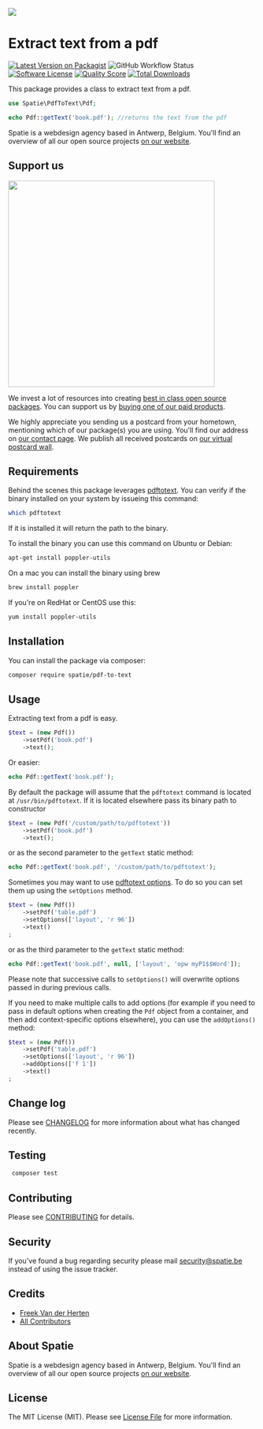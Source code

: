 
[<img src="https://github-ads.s3.eu-central-1.amazonaws.com/support-ukraine.svg?t=1" />](https://supportukrainenow.org)

# Extract text from a pdf

[![Latest Version on Packagist](https://img.shields.io/packagist/v/spatie/pdf-to-text.svg?style=flat-square)](https://packagist.org/packages/spatie/pdf-to-text)
![GitHub Workflow Status](https://img.shields.io/github/workflow/status/spatie/pdf-to-text/run-tests?label=tests)
[![Software License](https://img.shields.io/badge/license-MIT-brightgreen.svg?style=flat-square)](LICENSE.md)
[![Quality Score](https://img.shields.io/scrutinizer/g/spatie/pdf-to-text.svg?style=flat-square)](https://scrutinizer-ci.com/g/spatie/pdf-to-text)
[![Total Downloads](https://img.shields.io/packagist/dt/spatie/pdf-to-text.svg?style=flat-square)](https://packagist.org/packages/spatie/pdf-to-text)

This package provides a class to extract text from a pdf.

```php
use Spatie\PdfToText\Pdf;

echo Pdf::getText('book.pdf'); //returns the text from the pdf
```

Spatie is a webdesign agency based in Antwerp, Belgium. You'll find an overview of all our open source projects [on our website](https://spatie.be/opensource).

## Support us

[<img src="https://github-ads.s3.eu-central-1.amazonaws.com/pdf-to-text.jpg?t=1" width="419px" />](https://spatie.be/github-ad-click/pdf-to-text)

We invest a lot of resources into creating [best in class open source packages](https://spatie.be/open-source). You can support us by [buying one of our paid products](https://spatie.be/open-source/support-us).

We highly appreciate you sending us a postcard from your hometown, mentioning which of our package(s) you are using. You'll find our address on [our contact page](https://spatie.be/about-us). We publish all received postcards on [our virtual postcard wall](https://spatie.be/open-source/postcards).

## Requirements

Behind the scenes this package leverages [pdftotext](https://en.wikipedia.org/wiki/Pdftotext). You can verify if the binary installed on your system by issueing this command:

```bash
which pdftotext
```

If it is installed it will return the path to the binary.

To install the binary you can use this command on Ubuntu or Debian:

```bash
apt-get install poppler-utils
```

On a mac you can install the binary using brew

```bash
brew install poppler
```

If you're on RedHat or CentOS use this:

```bash
yum install poppler-utils
```

## Installation

You can install the package via composer:

```bash
composer require spatie/pdf-to-text
```

## Usage

Extracting text from a pdf is easy.

```php
$text = (new Pdf())
    ->setPdf('book.pdf')
    ->text();
```

Or easier:

```php
echo Pdf::getText('book.pdf');
```

By default the package will assume that the `pdftotext` command is located at `/usr/bin/pdftotext`.
If it is located elsewhere pass its binary path to constructor

```php
$text = (new Pdf('/custom/path/to/pdftotext'))
    ->setPdf('book.pdf')
    ->text();
```

or as the second parameter to the `getText` static method:

```php
echo Pdf::getText('book.pdf', '/custom/path/to/pdftotext');
```

Sometimes you may want to use [pdftotext options](https://linux.die.net/man/1/pdftotext). To do so you can set them up using the `setOptions` method.

```php
$text = (new Pdf())
    ->setPdf('table.pdf')
    ->setOptions(['layout', 'r 96'])
    ->text()
;
```

or as the third parameter to the `getText` static method:

```php
echo Pdf::getText('book.pdf', null, ['layout', 'opw myP1$$Word']);
```

Please note that successive calls to `setOptions()` will overwrite options passed in during previous calls. 

If you need to make multiple calls to add options (for example if you need to pass in default options when creating 
the `Pdf` object from a container, and then add context-specific options elsewhere), you can use the `addOptions()` method:
 
 ```php
 $text = (new Pdf())
     ->setPdf('table.pdf')
     ->setOptions(['layout', 'r 96'])
     ->addOptions(['f 1'])
     ->text()
 ;
 ```

## Change log

Please see [CHANGELOG](CHANGELOG.md) for more information about what has changed recently.

## Testing

```bash
 composer test
```

## Contributing

Please see [CONTRIBUTING](CONTRIBUTING.md) for details.

## Security

If you've found a bug regarding security please mail [security@spatie.be](mailto:security@spatie.be) instead of using the issue tracker.

## Credits

- [Freek Van der Herten](https://github.com/freekmurze)
- [All Contributors](../../contributors)

## About Spatie

Spatie is a webdesign agency based in Antwerp, Belgium. You'll find an overview of all our open source projects [on our website](https://spatie.be/opensource).

## License

The MIT License (MIT). Please see [License File](LICENSE.md) for more information.
